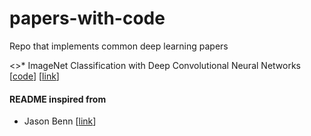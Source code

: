 # papers-with-code
Repo that implements common deep learning papers

<!--
<>## Paper notes
<>_Related: my [flashcards](https://github.com/JasonBenn/flashcards) repo._
#### 2012
-->

<>* ImageNet Classification with Deep Convolutional Neural Networks [[code](scripts/Alexnet.py)] [[link](https://arxiv.org/abs/1712.01208)]

#### README inspired from

* Jason Benn [[link](https://github.com/JasonBenn/deep-learning-paper-notes)]
